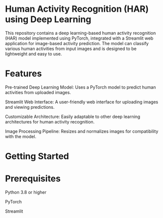 # Human Activity Recognition (HAR) using Deep Learning

This repository contains a deep learning-based human activity recognition (HAR) model implemented using PyTorch, integrated with a Streamlit web application for image-based activity prediction. The model can classify various human activities from input images and is designed to be lightweight and easy to use.

# Features

Pre-trained Deep Learning Model: Uses a PyTorch model to predict human activities from uploaded images.

Streamlit Web Interface: A user-friendly web interface for uploading images and viewing predictions.

Customizable Architecture: Easily adaptable to other deep learning architectures for human activity recognition.

Image Processing Pipeline: Resizes and normalizes images for compatibility with the model.

# Getting Started

# Prerequisites

Python 3.8 or higher

PyTorch

Streamlit

